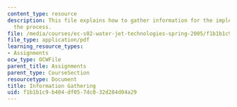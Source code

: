 ```yaml
---
content_type: resource
description: This file explains how to gather information for the implementation of
  the process.
file: /media/courses/ec-s02-water-jet-technologies-spring-2005/f1b1b1c9b404df057dc032d284d04a29_MITEC_S02S05_3_info_gather.pdf
file_type: application/pdf
learning_resource_types:
- Assignments
ocw_type: OCWFile
parent_title: Assignments
parent_type: CourseSection
resourcetype: Document
title: Information Gathering
uid: f1b1b1c9-b404-df05-7dc0-32d284d04a29
---
```

